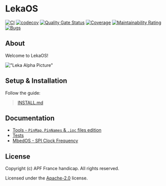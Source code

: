 # LekaOS

[![CI](https://github.com/leka/LekaOS/actions/workflows/ci-code_analysis-compare_base_head.yml/badge.svg)](https://github.com/leka/LekaOS/actions/workflows/ci-code_analysis-compare_base_head.yml)
[![codecov](https://codecov.io/gh/leka/LekaOS/branch/develop/graph/badge.svg?token=B5WPA2NKH7)](https://codecov.io/gh/leka/LekaOS)
[![Quality Gate Status](https://sonarcloud.io/api/project_badges/measure?project=leka_LekaOS&metric=alert_status&token=dadf2cb8d5c754c0bf7bb5749172ff58e796573f)](https://sonarcloud.io/dashboard?id=leka_LekaOS)
[![Coverage](https://sonarcloud.io/api/project_badges/measure?project=leka_LekaOS&metric=coverage&token=dadf2cb8d5c754c0bf7bb5749172ff58e796573f)](https://sonarcloud.io/dashboard?id=leka_LekaOS)
[![Maintainability Rating](https://sonarcloud.io/api/project_badges/measure?project=leka_LekaOS&metric=sqale_rating&token=dadf2cb8d5c754c0bf7bb5749172ff58e796573f)](https://sonarcloud.io/dashboard?id=leka_LekaOS)
[![Bugs](https://sonarcloud.io/api/project_badges/measure?project=leka_LekaOS&metric=bugs&token=dadf2cb8d5c754c0bf7bb5749172ff58e796573f)](https://sonarcloud.io/dashboard?id=leka_LekaOS)

## About

Welcome to LekaOS!

!["Leka Alpha Picture"](./docs/assets/leka-alpha.jpeg)

## Setup & Installation

Follow the guide:

> [INSTALL.md](./docs/INSTALL.md)

## Documentation

- [Tools - `PinMap`, `PinNames` & `.ioc` files edition](./docs/leka/Tools-Pins.md)
- [Tests](./docs/leka/Tests.md)
- [MbedOS - SPI Clock Frequency](./docs/mbed-os/SPI.md)

## License

Copyright (c) APF France handicap. All rights reserved.

Licensed under the [Apache-2.0](./LICENSE) license.

